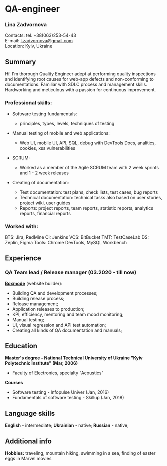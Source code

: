 # QA-engineer
### Lina Zadvornova
Contacts: tel. +38(063)253-54-43  
E-mail: l.zadvornova@gmail.com  
Location: Kyiv, Ukraine  

## Summary
Hi! I'm thorough Quality Engineer adept at performing quality inspections and identifying root causes
for web-app defects and non-conforming to documentations. Familiar with SDLC process and management skills.
Hardworking and meticulous with a passion for continuous improvement.

### Professional skills: 
* Software testing fundamentals: 
  * principles, types, levels, techniques of testing
* Manual testing of mobile and web applications:
  * Web UI, mobile UI, API, SQL, debug with DevTools Docs, analitics, cookies, xss vulnerabilities
* SCRUM:
  * Worked as a member of the Agile SCRUM team with 2 week sprints and 1 - 2 week releases
  
* Creating of documentation:
  * Test documentation: test plans, check lists, test cases, bug reports
  * Technical documentation: technical tasks also based on user stories, project wiki, user guides
  * Reports: project reports, team reports, statistic reports, analytics reports, financial reports

### Worked with: 
BTS: Jira, RedMine
CI: Jenkins
VCS: BitBucket
TMT: TestCaseLab
DS: Zeplin, Figma
Tools: Chrome DevTools, MySQL Workbench

## Experience
### QA Team lead / Release manager (03.2020 - till now)  
[**Boxmode**](https://boxmode.com) (website builder):

  * Building QA and development processes;
  * Building release process;
  * Release management;
  * Application releases to production;
  * KPI, efficiency, mentoring and team mood monitoring;
  * Manual testing;
  * UI, visual regression and API test automation;
  * Creating all kinds of QA documentation and manuals;


## Education
**Master's degree - National Technical University of Ukraine "Kyiv Polytechnic Institute" (Mar, 2006)**
* Faculty of Electronics, specialty "Acoustics"

**Courses**
* Software testing - Infopulse Univer (Jan, 2016)
* Fundamentals of software testing - Skillup (Jan, 2018)

## Language skills
**English** - intermediate;
**Ukrainian** - native;
**Russian** - native;

## Additional info
**Hobbies:** traveling, mountain hiking, swimming in a sea, finding of easter eggs in Marvel movies  
